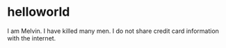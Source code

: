 # helloworld

I am Melvin. I have killed many men. I do not share credit card information with the internet.
